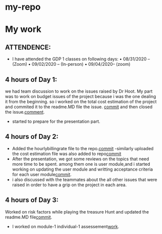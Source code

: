 # my-repo
# My work
## ATTENDENCE:
- I have attended the GDP 1 classes on following days:
• 08/31/2020 – (Zoom)
• 09/02/2020 – (In-person) 
• 09/04/2020– (zoom)
## 4 hours of Day 1:
we had team discussion to work on the issues raised by Dr Hoot. My part was to work on budget issues of the project because i was the one dealing it from the beginning. so i worked on the total cost estimation of the project and commited it to the readme.MD file the issue. [commit](https://github.com/Dixith1196/THE-HUNT/commit/3d7842b42d573eb7ac44808a388e2d4e01d02e8b) and then closed the issue.[comment](https://github.com/Dixith1196/THE-HUNT/issues/13).
- started to prepare for the presentation part.
## 4 hours of Day 2:
- Added the hourlybillingrate file to the repo.[commit](https://github.com/Dixith1196/THE-HUNT/blob/master/hourlybillingrate.png)
-similarly uploaded the cost estimation file was also added to repo[commit](https://github.com/Dixith1196/THE-HUNT/blob/master/cost%20estimation.PNG)
- After the presentation, we got some reviews on the topics that need more time to be spent. among them one is user module,and i started working on updating the user module and writting acceptance criteria for each user module[commit](https://github.com/Dixith1196/THE-HUNT/commit/ce6023e8ea58336ed8469a8b84aa0898f7d6f1e3#diff-04c6e90faac2675aa89e2176d2eec7d8).
- i also discussed with the teammates about the all other issues that were raised in order to have a grip on the project in each area.

## 4 hours of Day 3:
Worked on risk factors while playing the treasure Hunt and updated the readme.MD file[commit](https://github.com/Dixith1196/THE-HUNT/commit/d5630226b73518ccfc3bb877084e6126b2faa95c#diff-04c6e90faac2675aa89e2176d2eec7d8).
- I worked on module-1 individual-1 assessement[work](https://github.com/Dixith1196/THE-HUNT/blob/master/Bhaskar/README.md).




